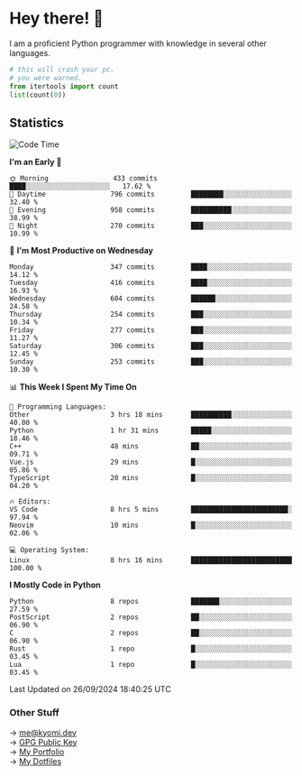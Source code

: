 # Hey there! 👋

I am a proficient Python programmer with knowledge in several other languages.

```py
# this will crash your pc.
# you were warned.
from itertools import count
list(count(0))
```

## Statistics
<!--START_SECTION:waka-->
![Code Time](http://img.shields.io/badge/Code%20Time-1%2C616%20hrs%2056%20mins-blue)

**I'm an Early 🐤** 

```text
🌞 Morning                433 commits         ████░░░░░░░░░░░░░░░░░░░░░   17.62 % 
🌆 Daytime                796 commits         ████████░░░░░░░░░░░░░░░░░   32.40 % 
🌃 Evening                958 commits         ██████████░░░░░░░░░░░░░░░   38.99 % 
🌙 Night                  270 commits         ███░░░░░░░░░░░░░░░░░░░░░░   10.99 % 
```
📅 **I'm Most Productive on Wednesday** 

```text
Monday                   347 commits         ████░░░░░░░░░░░░░░░░░░░░░   14.12 % 
Tuesday                  416 commits         ████░░░░░░░░░░░░░░░░░░░░░   16.93 % 
Wednesday                604 commits         ██████░░░░░░░░░░░░░░░░░░░   24.58 % 
Thursday                 254 commits         ███░░░░░░░░░░░░░░░░░░░░░░   10.34 % 
Friday                   277 commits         ███░░░░░░░░░░░░░░░░░░░░░░   11.27 % 
Saturday                 306 commits         ███░░░░░░░░░░░░░░░░░░░░░░   12.45 % 
Sunday                   253 commits         ███░░░░░░░░░░░░░░░░░░░░░░   10.30 % 
```


📊 **This Week I Spent My Time On** 

```text
💬 Programming Languages: 
Other                    3 hrs 18 mins       ██████████░░░░░░░░░░░░░░░   40.00 % 
Python                   1 hr 31 mins        █████░░░░░░░░░░░░░░░░░░░░   18.46 % 
C++                      48 mins             ██░░░░░░░░░░░░░░░░░░░░░░░   09.71 % 
Vue.js                   29 mins             █░░░░░░░░░░░░░░░░░░░░░░░░   05.86 % 
TypeScript               20 mins             █░░░░░░░░░░░░░░░░░░░░░░░░   04.20 % 

🔥 Editors: 
VS Code                  8 hrs 5 mins        ████████████████████████░   97.94 % 
Neovim                   10 mins             █░░░░░░░░░░░░░░░░░░░░░░░░   02.06 % 

💻 Operating System: 
Linux                    8 hrs 16 mins       █████████████████████████   100.00 % 
```

**I Mostly Code in Python** 

```text
Python                   8 repos             ███████░░░░░░░░░░░░░░░░░░   27.59 % 
PostScript               2 repos             ██░░░░░░░░░░░░░░░░░░░░░░░   06.90 % 
C                        2 repos             ██░░░░░░░░░░░░░░░░░░░░░░░   06.90 % 
Rust                     1 repo              █░░░░░░░░░░░░░░░░░░░░░░░░   03.45 % 
Lua                      1 repo              █░░░░░░░░░░░░░░░░░░░░░░░░   03.45 % 
```




 Last Updated on 26/09/2024 18:40:25 UTC
<!--END_SECTION:waka-->

### Other Stuff

→ [me@kyomi.dev](mailto:me@kyomi.dev)\
→ [GPG Public Key](https://github.com/bitterteriyaki.gpg)\
→ [My Portfolio](https://kyomi.dev)\
→ [My Dotfiles](https://github.com/bitterteriyaki/dotfiles)

